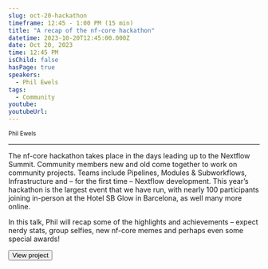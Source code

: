 ```yaml
---
slug: oct-20-hackathon
timeframe: 12:45 - 1:00 PM (15 min)
title: "A recap of the nf-core hackathon"
datetime: 2023-10-20T12:45:00.000Z
date: Oct 20, 2023
time: 12:45 PM
isChild: false
hasPage: true
speakers:
  - Phil Ewels
tags:
  - Community
youtube: 
youtubeUrl: 
---
```

<div className="mb-4">
  <small className="typo-small">
    Phil Ewels
  </small>
</div>

<hr className="border-t border-gray-50 mb-4 opacity-20" />

The nf-core hackathon takes place in the days leading up to the Nextflow Summit. Community members new and old come together to work on community projects. Teams include Pipelines, Modules & Subworkflows, Infrastructure and – for the first time – Nextflow development. This year’s hackathon is the largest event that we have run, with nearly 100 participants joining in-person at the Hotel SB Glow in Barcelona, as well many more online.

In this talk, Phil will recap some of the highlights and achievements – expect nerdy stats, group selfies, new nf-core memes and perhaps even some special awards!

<div>
  <Button to="https://nf-co.re/events/2023/hackathon-october-2023/" variant="secondary" size="md" arrow>
    View project
  </Button>
</div>